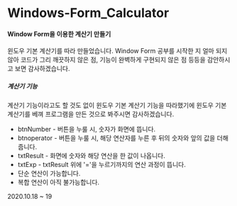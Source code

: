 # Windows-Form_Calculator

 <div>
  <h4>Window Form을 이용한 계산기 만들기</h4>

  <p>윈도우 기본 계산기를 따라 만들었습니다.
  Window Form 공부를 시작한 지 얼마 되지 않아 코드가 그리 깨끗하지 않은 점,
  기능이 완벽하게 구현되지 않은 점 등등을 감안하시고 보면 감사하겠습니다. <p>
 </div>
 <div>
  <h5>계산기 기능</h5>

  <p>계산기 기능이라고도 할 것도 없이 윈도우 기본 계산기 기능을 따라했기에 윈도우 기본 계산기를 베껴 프로그램을 만든 것으로 봐주시면 감사하겠습니다. </p>
  <ul>
    <li> btnNumber - 버튼을 누룰 시, 숫자가 화면에 뜹니다.
    <li> btnoperator - 버튼을 누룰 시, 해당 연산자를 누른 후 뒤의 숫자와 앞의 값을 더해줍니다.
    <li> txtResult - 화면에 숫자와 해당 연산을 한 값이 나옵니다.
    <li> txtExp - txtResult 위에 '='을 누르기까지의 연산 과정이 뜹니다.
    <li> 단순 연산이 가능합니다.
    <li> 복합 연산이 아직 불가능합니다.
 </ul>
    
 <div>
  
 <a>2020.10.18 ~ 19
